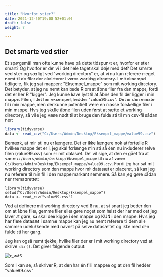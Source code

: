 ```yaml
---

title: "Hvorfor stier?"
date: 2021-12-20T19:08:52+01:00
draft: false
weight: 7

---
```




## Det smarte ved stier

Et spørgsmål man ofte kunne have på dette tidspunkt er, hvorfor er stier smart? Og hvorfor er det vi i det hele taget skal døje med det? Det smarte ved stier og særligt ved "working directory" er, at vi nu kan referere meget nemt til de filer der eksisterer i vores working directory. I mit eksempel tidligere, fik jeg sat mappen: "Eksempel_mappe" som mit working directory. Det betyder, at jeg nu nemt kan bede R om at åbne filer fra den mappe, fordi det er her R "kigger". Jeg kunne have lyst til at åbne den fil der ligger i min mappe. Filen, i det her eksempel, hedder "value99.csv". Det er den eneste fil i min mappe, men der kunne potentielt være en masse forskellige filer i min mappe. Hvis jeg skulle åbne filen uden først at sætte et working directory, så ville jeg være nødt til at bruge den fulde sti til min csv-fil sådan her:

```R
library(tidyverse)
data <- read_csv("C:/Users/Admin/Desktop/Eksempel_mappe/value99.csv")
```

Bemærk, at min sti nu er længere. Det er ikke længere nok at fortælle R hvilken mappe det er i, jeg skal forlænge min sti så den nu inkluderer selve filen (value99.csv) som er mit datasæt. Det vil sige, at den er gået fra at være ```C:/Users/Admin/Desktop/Eksempel_mappe``` til nu af være ```C:/Users/Admin/Desktop/Eksempel_mappe/value99.csv```. Fordi jeg har sat mit working directory som den mappe hvor mit datasæt er placeret, så kan jeg nu referere til min fil i den mappe markant nemmere. Så kan jeg gøre sådan her fremadrettet:

```library(tidyverse)
library(tidyverse)
setwd("C:/Users/Admin/Desktop/Eksempel_mappe")
data <- read_csv("value99.csv")
```

Ved at definere mit working directory ved R nu, at så snart jeg beder den om at åbne filer, gemme filer eller gøre noget som helst der har med det jeg laver at gøre, så skal den kigge i den mappe og KUN i den mappe. Hvis jeg har flere datasæt i samme mappe kan jeg nu nemt referere til dem alle sammen udelukkende med navnet på selve datasættet og ikke med den fulde sti her gang.

Jeg kan også nemt tjekke, hvilke filer der er i mit working directory ved at skrive: ```dir()```. Det giver følgende output:

![r_wd5](https://i.postimg.cc/G21ZRbrK/R-WD5.jpg)

Som I kan se, så skriver R, at den har én fil i mappen og at den fil hedder "value99.csv"

